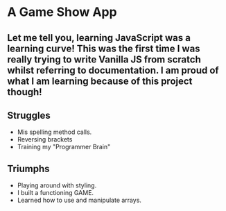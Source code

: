 # **A Game Show App**

## Let me tell you, learning JavaScript was a learning curve! This was the first time I was really trying to write Vanilla JS from scratch whilst referring to documentation. I am proud of what I am learning because of this project though!

## Struggles 
- Mis spelling method calls.
- Reversing brackets
- Training my "Programmer Brain"

## Triumphs
- Playing around with styling.
- I built a functioning GAME. 
- Learned how to use and manipulate arrays.

